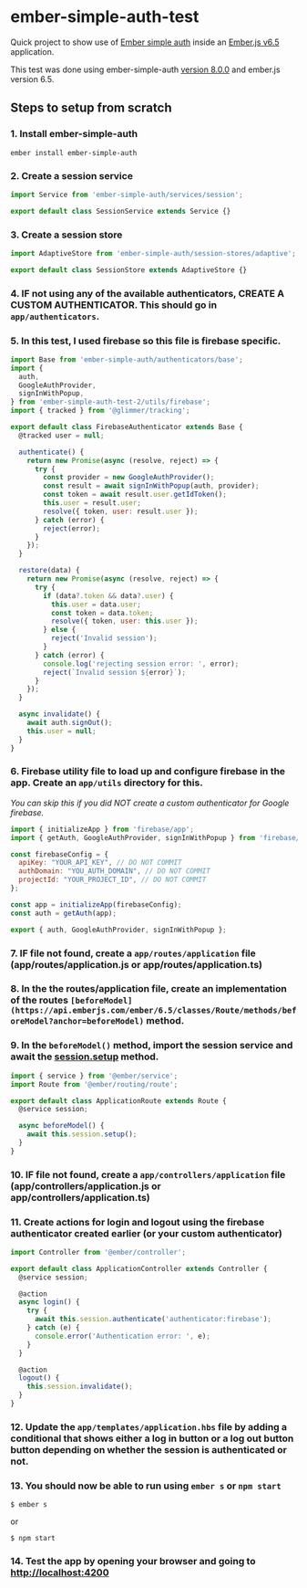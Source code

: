 # ember-simple-auth-test

Quick project to show use of [Ember simple auth](https://github.com/mainmatter/ember-simple-auth) inside an [Ember.js v6.5](https://emberjs.com/) application.

This test was done using ember-simple-auth [version 8.0.0](https://github.com/mainmatter/ember-simple-auth/tree/v8.0.0-ember-simple-auth) and ember.js version 6.5.

## Steps to setup from scratch

### 1. Install ember-simple-auth
```cli
ember install ember-simple-auth
```

### 2. Create a session service
```app/services/session.js
import Service from 'ember-simple-auth/services/session';

export default class SessionService extends Service {}
```

### 3. Create a session store
```app/session-stores/application.js
import AdaptiveStore from 'ember-simple-auth/session-stores/adaptive';

export default class SessionStore extends AdaptiveStore {}
```

### 4. IF not using any of the available authenticators, CREATE A CUSTOM AUTHENTICATOR. This should go in `app/authenticators`. 

### 5. In this test, I used firebase so this file is firebase specific.
```app/authenticators/firebase.js
import Base from 'ember-simple-auth/authenticators/base';
import {
  auth,
  GoogleAuthProvider,
  signInWithPopup,
} from 'ember-simple-auth-test-2/utils/firebase';
import { tracked } from '@glimmer/tracking';

export default class FirebaseAuthenticator extends Base {
  @tracked user = null;

  authenticate() {
    return new Promise(async (resolve, reject) => {
      try {
        const provider = new GoogleAuthProvider();
        const result = await signInWithPopup(auth, provider);
        const token = await result.user.getIdToken();
        this.user = result.user;
        resolve({ token, user: result.user });
      } catch (error) {
        reject(error);
      }
    });
  }

  restore(data) {
    return new Promise(async (resolve, reject) => {
      try {
        if (data?.token && data?.user) {
          this.user = data.user;
          const token = data.token;
          resolve({ token, user: this.user });
        } else {
          reject('Invalid session');
        }
      } catch (error) {
        console.log('rejecting session error: ', error);
        reject(`Invalid session ${error}`);
      }
    });
  }

  async invalidate() {
    await auth.signOut();
    this.user = null;
  }
}
```

### 6. Firebase utility file to load up and configure firebase in the app. Create an `app/utils` directory for this.
*You can skip this if you did NOT create a custom authenticator for Google firebase.*
```app/utils/firebase.js
import { initializeApp } from 'firebase/app';
import { getAuth, GoogleAuthProvider, signInWithPopup } from 'firebase/auth';

const firebaseConfig = {
  apiKey: "YOUR_API_KEY", // DO NOT COMMIT
  authDomain: "YOU_AUTH_DOMAIN", // DO NOT COMMIT
  projectId: "YOUR_PROJECT_ID", // DO NOT COMMIT
};

const app = initializeApp(firebaseConfig);
const auth = getAuth(app);

export { auth, GoogleAuthProvider, signInWithPopup };
```

### 7. IF file not found, create a `app/routes/application` file (app/routes/application.js or app/routes/application.ts)

### 8. In the the routes/application file, create an implementation of the routes `[beforeModel](https://api.emberjs.com/ember/6.5/classes/Route/methods/beforeModel?anchor=beforeModel)` method.

### 9. In the `beforeModel()` method, import the session service and await the [session.setup](https://ember-simple-auth.com/api/SessionService.html#.setup) method.
```app/routes/application.js
import { service } from '@ember/service';
import Route from '@ember/routing/route';

export default class ApplicationRoute extends Route {
  @service session;

  async beforeModel() {
    await this.session.setup();
  }
}
```
### 10. IF file not found, create a `app/controllers/application` file (app/controllers/application.js or app/controllers/application.ts)

### 11. Create actions for login and logout using the firebase authenticator created earlier (or your custom authenticator)
```app/controllers/application.js
import Controller from '@ember/controller';

export default class ApplicationController extends Controller {
  @service session;

  @action
  async login() {
    try {
      await this.session.authenticate('authenticator:firebase');
    } catch (e) {
      console.error('Authentication error: ', e);
    }
  }

  @action
  logout() {
    this.session.invalidate();
  }
}
```

### 12. Update the `app/templates/application.hbs` file by adding a conditional that shows either a log in button or a log out button button depending on whether the session is authenticated or not.

### 13. You should now be able to run using `ember s` or `npm start`
```cli
$ ember s
```
or
```cli
$ npm start
```

### 14. Test the app by opening your browser and going to [http://localhost:4200](http://localhost:4200)
